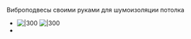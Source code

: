 Виброподвесы своими руками для шумоизоляции потолка
- ![|300](scale_1200%201.jpg) ![|300](scale_1200%202.jpg)
- 